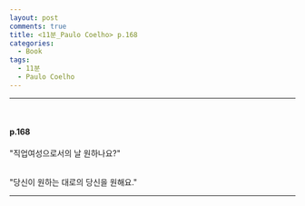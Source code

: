 ```yaml
---
layout: post
comments: true
title: <11분_Paulo Coelho> p.168
categories: 
  - Book
tags:
  - 11분
  - Paulo Coelho
---
```


<hr><br>
<h4>p.168</h4>
"직업여성으로서의 날 원하나요?"<br><br>

"당신이 원하는 대로의 당신을 원해요."<br>
<hr><br>
